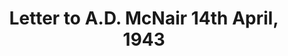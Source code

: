 ---
layout: page
title: Letter to A.D. McNair 14th April, 1943
pubDate: 
filename: correspondence/fsu558290
---